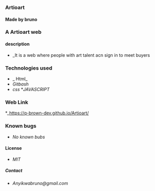 ### Artioart
#### Made by bruno
### A Artioart web
####  description
* _It is a web where people with art talent acn sign in to meet buyers
### Technologies used
* _ Html_
* _Gitbash_
* _css_
*_JAVASCRIPT_
### Web Link
*_https://q-brown-dev.github.io/Artioart/
### Known bugs 
* _No known bubs_
#### License
* _MIT_
##### Contact
* _Anyikwabruno@gmail.com_